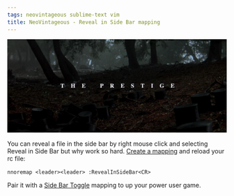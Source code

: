```yaml
---
tags: neovintageous sublime-text vim
title: NeoVintageous - Reveal in Side Bar mapping
---
```


![The Prestige (2006)](/assets/2023-05-18-the-prestige.webp)

You can reveal a file in the side bar by right mouse click and selecting Reveal in Side Bar but why work so hard. [Create a mapping](/2022/11/21/vimrc-and-neovintageousrc/) and reload your rc file:

```
nnoremap <leader><leader> :RevealInSideBar<CR>
```

Pair it with a [Side Bar Toggle](/2023/05/15/neovintageous-toggle-sidebar/) mapping to up your power user game.


